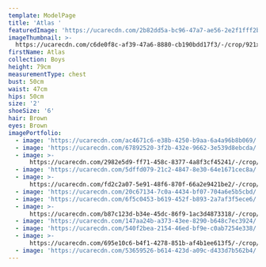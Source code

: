 ```yaml
---
template: ModelPage
title: 'Atlas '
featuredImage: 'https://ucarecdn.com/2b82dd5a-bc96-47a7-ae56-2e2f1fff2bd7/'
imageThumbnail: >-
  https://ucarecdn.com/c6de0f8c-af39-47a6-8880-cb190bdd17f3/-/crop/921x1265/179,122/-/preview/
firstName: Atlas
collection: Boys
height: 79cm
measurementType: chest
bust: 50cm
waist: 47cm
hips: 50cm
size: '2'
shoeSize: '6'
hair: Brown
eyes: Brown
imagePortfolio:
  - image: 'https://ucarecdn.com/ac4671c6-e38b-4250-b9aa-6a4a96b8b069/'
  - image: 'https://ucarecdn.com/67892520-3f2b-432e-9662-3e539d8ebcda/'
  - image: >-
      https://ucarecdn.com/2982e5d9-ff71-458c-8377-4a8f3cf45241/-/crop/1632x1595/0,716/-/preview/
  - image: 'https://ucarecdn.com/5dffd079-21c2-4847-8e30-64e1671cec8a/'
  - image: >-
      https://ucarecdn.com/fd2c2a07-5e91-48f6-870f-66a2e9421be2/-/crop/2016x2384/0,640/-/preview/
  - image: 'https://ucarecdn.com/20c67134-7c0a-4434-bf07-704a6e5b5cbd/'
  - image: 'https://ucarecdn.com/6f5c0453-b619-452f-b893-2a7af3f5ece6/'
  - image: >-
      https://ucarecdn.com/b87c123d-b34e-45dc-86f9-1ac3d4873318/-/crop/1412x2103/88,452/-/preview/
  - image: 'https://ucarecdn.com/147aa24b-a373-43ee-8290-b648c7ec3924/'
  - image: 'https://ucarecdn.com/540f2bea-2154-46ed-bf9e-c0ab7254e338/'
  - image: >-
      https://ucarecdn.com/695e10c6-b4f1-4278-851b-af4b1ee613f5/-/crop/1440x1757/105,638/-/preview/
  - image: 'https://ucarecdn.com/53659526-b614-423d-a09c-d433d7b562b4/'
---
```


